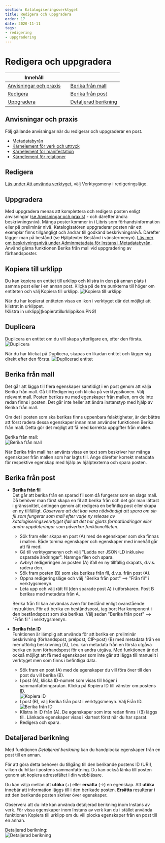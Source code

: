 ```yaml
---
section: Katalogiseringsverktyget
title: Redigera och uppgradera
order: 17
date: 2020-11-11
tags:
- redigering
- uppgradering
---
```


# Redigera och uppgradera

| Innehåll  | | |
| ------ | ------ | ------ |
| [Anvisningar och praxis](#anvisningar-och-praxis) | | [Berika från mall](#berika-från-mall) | 
| [Redigera](#redigera) | | [Berika från post](#berika-från-post) | 
| [Uppgradera](#uppgradera) | |[Detaljerad berikning](#detaljerad-berikning)  |


## Anvisningar och praxis
Följ gällande anvisningar när du redigerar och uppgraderar en post. 

* [Metadatabyrån](https://metadatabyran.kb.se/)  
* [Kärnelement för verk och uttryck](https://metadatabyran.kb.se/generella-anvisningar---rda/verk-och-uttryck/karnelement-for-verk-och-uttryck?searchTerm=K%C3%A4rnelement+f%C3%B6r+verk+och+uttryck)
* [Kärnelement för manifestation](https://metadatabyran.kb.se/generella-anvisningar---rda/manifestation-instans/karnelement-for-manifestation])
* [Kärnelement för relationer](https://metadatabyran.kb.se/generella-anvisningar---rda/relationer/karnelement-for-relationer?searchTerm=K%C3%A4rnelement+f%C3%B6r+relationer)

## Redigera
[Läs under Att använda verktyget](https://libris.kb.se/katalogisering/help/use-the-editor), välj Verktygsmeny i redigeringsläge.

## Uppgradera
Med uppgradera menas att komplettera och redigera posten enligt anvisningar ([se Anvisningar och praxis](#anvisningar-och-praxis)) - och därefter ändra beskrivningsnivå. Många poster kommer in i Libris som förhandsinformation eller på preliminär nivå. Katalogisatören uppgraderar posten när ett exemplar finns tillgängligt och ändrar till godkänd beskrivningsnivå. Därefter lägger man på bestånd (se Hjälptexter Bestånd i vänstermenyn). [Läs mer om beskrivningsnivå under Adminmetadata för Instans i Metadatabyrån](https://metadatabyran.kb.se/generella-anvisningar---rda/manifestation-instans/adminmetadata-for-instans).
Använd gärna funktionen Berika från mall vid uppgradering av förhandsposter.

## Kopiera till urklipp  
Du kan kopiera en entitet till urklipp och klistra in den på annan plats i samma post eller i en annan post. Klicka på de tre punkterna till höger om entiteten och välj Kopiera till urklipp.
![Kopiera till urklipp](kopieratillurklipp.PNG)  

När du har kopierat entiteten visas en ikon i verktyget där det möjligt att klistrat in urklippet.  
!Klistra in urklipp](kopieratillurklippikon.PNG)  

## Duplicera
Duplicera en entitet om du vill skapa ytterligare en, efter den första.  
![Duplicera](dupliceraentitet.PNG)    

När du har klickat på Duplicera, skapas en likadan entitet och lägger sig direkt efter den första.
![Duplicerad entitet](dupliceradentitet.PNG)   

## Berika från mall
Det går att lägga till flera egenskaper samtidigt i en post genom att välja Berika från mall. Gå till Redigering och klicka på verktygsikonen. Välj relevant mall. Posten berikas nu med egenskaper från mallen, om de inte redan finns i posten. Det går inte heller att ändra instanstyp med hjälp av Berika från mall.

Om det i posten som ska berikas finns uppenbara felaktigheter, är det bättre att först radera dessa egenskaper innan man använder funktionen Berika från mall. Detta gör det möjligt att få med korrekta uppgifter från mallen.  

Berika från mall:   
![Berika från mall](berikafranmall.png)  

När Berika från mall har använts visas en text som beskriver hur många egenskaper från mallen som har lagts till. Ange därefter korrekt metadata för respektive egenskap med hjälp av hjälptexterna och spara posten.  

## Berika från post
 * **Berika från fil**
  </br>Det går att berika från en sparad fil som då fungerar som en slags mall. Då behöver man först skapa en fil att berika från och det gör man lättast i gränssnittet, antingen genom att redigera en befintlig post eller skapa en ny tillfälligt. *Observera att det kan vara nödvändigt att spara om sin fil som fungerar som mall efter varje ny release av katalogiseringsverktyget ifall att det har gjorts formatändringar eller andra uppdateringar som påverkar funktionaliteten.*
   * Sök fram eller skapa en post (A) med de egenskaper som ska finnas i mallen. Både tomma egenskaper och egenskaper med innehåll går att få med.
   * Gå till verktygsmenyn och välj "Ladda ner JSON-LD inklusive osparade ändringar". Namnge filen och spara. 
   * Avbryt redigeringen av posten (A) ifall en ny tillfällig skapats, d.v.s. radera den. 
   * Sök fram posten (B) som ska berikas från fil, d.v.s. från post (A). 
   * Öppna redigeringsläge och välj "Berika från post" --> "Från fil" i verktygsmenyn.
   * Leta upp och välj rätt fil (den sparade post A) i utforskaren. Post B berikas med metadata från A.
 
   Berika från fil kan användas även för bestånd enligt ovanstående instruktion. För att berika en beståndspost, tag bort Har komponent i den beståndspost som ska berikas. Välj sedan "Berika från post" --> "Från fil" i verktygsmenyn.  
 
 * **Berika från ID**
   </br>Funktionen är lämplig att använda för att berika en preliminär beskrivning (förhandspost, prelpost, CIP-post) (B) med metadata från en mer utförlig beskrivning (A), t.ex. kan metadata från en första utgåva berika en tunn förhandspost för en andra utgåva. Med funktionen är det också möjligt att få med egenskaper som inte går att lägga till manuellt i verktyget men som finns i befintliga data.

   * Sök fram en post (A) med de egenskaper du vill föra över till den post du vill berika (B). 
   * I post (A), klicka ID-numret som visas till höger i sammanfattningsrutan. Klicka på Kopiera ID till vänster om postens ID.
    </br>![Kopiera ID](KopieraID.PNG)
   * I post (B), välj Berika från post i verktygsmenyn. Välj Från ID. 
    </br>![Berika från ID](berikafranid.png)
   * Klistra in ID från (A). De egenskaper som inte redan finns i (B) läggs till. Länkade egenskaper visas i klartext först när du har sparat. 
   * Redigera och spara.

## Detaljerad berikning
Med funktionen _Detaljerad berikning_ kan du handplocka egenskaper från en post till en annan.

För att göra detta behöver du tillgång till den berikande postens ID (URI), vilken du hittar i postens sammanfattning. Du kan också länka till posten genom att kopiera adressfältet i din webbläsare.

Du kan välja mellan att  **utöka**  (+) eller  **ersätta**  (->) en egenskap. Att  **utöka**  innebär att information läggs till i den berikade posten.  **Ersätta**  resulterar i att den berikande posten skriver över egenskaper.

Observera att du inte kan använda detaljerad berikning inom Instans av verk. För vissa egenskaper inom Instans av verk kan du i stället använda funktionen Kopiera till urklipp om du vill plocka egenskaper från en post till en annan.

Detaljerad berikning:    
![Detaljerad berikning](detaljerad.png)
